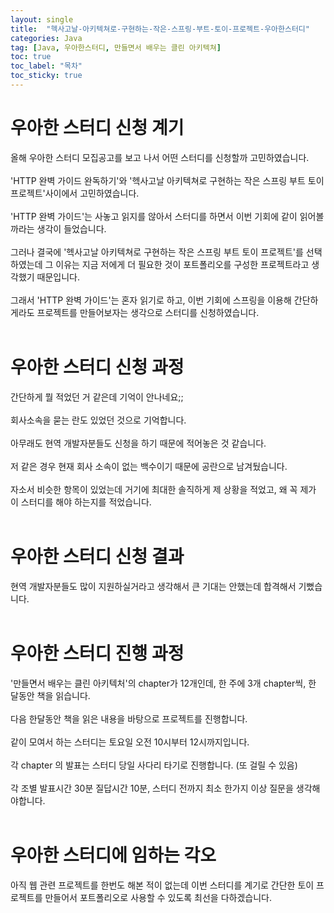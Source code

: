 ```yaml
---
layout: single
title:  "헥사고날-아키텍쳐로-구현하는-작은-스프링-부트-토이-프로젝트-우아한스터디"
categories: Java
tag: [Java, 우아한스터디, 만들면서 배우는 클린 아키텍쳐]
toc: true
toc_label: "목차"
toc_sticky: true
---
```


# 우아한 스터디 신청 계기
올해 우아한 스터디 모집공고를 보고 나서 어떤 스터디를 신청할까 고민하였습니다.<br><br>
'HTTP 완벽 가이드 완독하기'와 '헥사고날 아키텍쳐로 구현하는 작은 스프링 부트 토이 프로젝트'사이에서 고민하였습니다.<br><br>
'HTTP 완벽 가이드'는 사놓고 읽지를 않아서 스터디를 하면서 이번 기회에 같이 읽어볼까라는 생각이 들었습니다.<br><br>
그러나 결국에 '헥사고날 아키텍쳐로 구현하는 작은 스프링 부트 토이 프로젝트'를 선택하였는데 그 이유는 지금 저에게 더 필요한 것이 포트폴리오를 구성한 프로젝트라고 생각했기 때문입니다.<br><br>
그래서 'HTTP 완벽 가이드'는 혼자 읽기로 하고, 이번 기회에 스프링을 이용해 간단하게라도 프로젝트를 만들어보자는 생각으로 스터디를 신청하였습니다.<br><br>

# 우아한 스터디 신청 과정
간단하게 뭘 적었던 거 같은데 기억이 안나네요;;<br><br>
회사소속을 묻는 란도 있었던 것으로 기억합니다.<br><br>
아무래도 현역 개발자분들도 신청을 하기 때문에 적어놓은 것 같습니다.<br><br>
저 같은 경우 현재 회사 소속이 없는 백수이기 때문에 공란으로 남겨뒀습니다.<br><br>
자소서 비슷한 항목이 있었는데 거기에 최대한 솔직하게 제 상황을 적었고, 왜 꼭 제가 이 스터디를 해야 하는지를 적었습니다.<br><br>

# 우아한 스터디 신청 결과
현역 개발자분들도 많이 지원하실거라고 생각해서 큰 기대는 안했는데 합격해서 기뻤습니다.<br><br>

# 우아한 스터디 진행 과정
'만들면서 배우는 클린 아키텍처'의 chapter가 12개인데, 한 주에 3개 chapter씩, 한 달동안 책을 읽습니다.<br><br>
다음 한달동안 책을 읽은 내용을 바탕으로 프로젝트를 진행합니다.<br><br>
같이 모여서 하는 스터디는 토요일 오전 10시부터 12시까지입니다.<br><br>
각 chapter 의 발표는 스터디 당일 사다리 타기로 진행합니다. (또 걸릴 수 있음)<br><br>
각 조별 발표시간 30분 질답시간 10분, 스터디 전까지 최소 한가지 이상 질문을 생각해야합니다.<br><br>

# 우아한 스터디에 임하는 각오
아직 웹 관련 프로젝트를  한번도 해본 적이 없는데 이번 스터디를 계기로 간단한 토이 프로젝트를 만들어서 포트폴리오로 사용할 수 있도록 최선을 다하겠습니다.<br><br>
